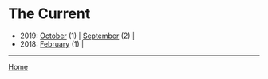 # The Current

  * 2019: 
      [October](./the-current-2019-10.md) (1) | 
      [September](./the-current-2019-09.md) (2) | 
  * 2018: 
      [February](./the-current-2018-02.md) (1) | 

----

[Home](../)
